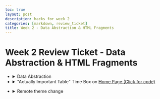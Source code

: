 ```yaml
---
toc: true
layout: post
description: hacks for week 2
categories: [markdown, review_ticket]
title: Week 2 - Data Abstraction & HTML Fragments
---
```

# Week 2 Review Ticket - Data Abstraction & HTML Fragments

<ul>

<li>
    <details closed>
        <summary>Data Abstraction</summary>
        <li><a href="https://aidenhuynh.github.io/CS_Swag/jupyter/markdown/2022/09/05/dictionaries-test.html#For-Loop-Test">For Loop Test</a></li>    
        <li><a href="https://aidenhuynh.github.io/CS_Swag/jupyter/markdown/2022/09/05/dictionaries-test.html#While-Loop-Test">With Loop Test</a></li>
        <li><a href="https://aidenhuynh.github.io/CS_Swag/jupyter/markdown/2022/09/05/dictionaries-test.html#Recursive-Loop-Test">Recursive Loop</a></li>
        <li><a href="https://aidenhuynh.github.io/CS_Swag/jupyter/markdown/2022/09/05/dictionaries-test.html#Reversed-List">Reversed List</a></li>
        <li><a href="https://aidenhuynh.github.io/CS_Swag/jupyter/markdown/2022/09/05/dictionaries-test.html#Randomized-List">Randomized List</a></li>
        <li><a href="https://aidenhuynh.github.io/CS_Swag/jupyter/markdown/2022/09/05/dictionaries-test.html#Random-Grocery-List-Generator">Randomized Grocery List (Application of lists and other stuff)</a></li>
        <li><a href="https://aidenhuynh.github.io/CS_Swag/jupyter/markdown/2022/09/05/dictionaries-test.html#Quiz-using-lists">Test with lists (from Week 1)</a></li>
    </details>
</li>
<li>
    <details closed>
        <summary>"Actually Important Table" Time Box on <a href="https://aidenhuynh.github.io/CS_Swag/about/">Home Page (Click for code)</a></summary>
            <h2>Code for table</h2>
            <pre>
                <code>
&lt;html&gt;

    &lt;head&gt;

        &lt;style&gt;

            table {

                font-family: arial, sans-serif;

                border-collapse: collapse;

                    width: 100%;

            }

            td, th {

                border: 1px solid #dddddd;

                text-align: left;

                padding: 8px;

            }

            tr:nth-child(even) {

                background-color: #dddddd;

            }

                tr:nth-child(odd) {

                    background-color: #ffffff;

            }

        &lt;/style&gt;

            &lt;/head&gt;

            &lt;table&gt;

        &lt;tr&gt;

            &lt;th&gt;Week&lt;/th&gt;

            &lt;th&gt;Review Ticket&lt;/th&gt;

            &lt;th&gt;Points&lt;/th&gt;

        &lt;/tr&gt;

        &lt;tr&gt;

            &lt;td&gt;0&lt;/td&gt;

            &lt;td&gt;&lt;a href="https://aidenhuynh.github.io/CS_Swag/markdown/2022/09/03/Week_0_Hacks.html"&gt;Week 0 - Review Ticket&lt;/a&gt;&lt;/td&gt;

            &lt;td&gt;Tools and Setup&lt;/td&gt;

        &lt;/tr&gt;

        &lt;tr&gt;

            &lt;td&gt;1&lt;/td&gt;

            &lt;td&gt;&lt;a href="https://aidenhuynh.github.io/CS_Swag/markdown/2022/09/04/Week_1_Hacks.html"&gt;Week 1 - Review Ticket&lt;/a&gt;&lt;/td&gt;

            &lt;td&gt;Intro to Python, Bash, and Fastpages Frontend Development&lt;/td&gt;

        &lt;/tr&gt;

        &lt;tr&gt;

            &lt;td&gt;2&lt;/td&gt;

            &lt;td&gt;&lt;a href="https://aidenhuynh.github.io/CS_Swag/markdown/2022/09/05/Week_2_Review_Ticket.html"&gt;Week 2 - Review Ticket&lt;/a&gt;&lt;/td&gt;

            &lt;td&gt;Dictionaries, Lists, Loops, and HTML Fragments&lt;/td&gt;

        &lt;/tr&gt;

        &lt;tr&gt;

            &lt;td&gt;3&lt;/td&gt;

            &lt;td&gt;incomplete&lt;/td&gt;

            &lt;td&gt;AppLab Planning/Blogging, AppLab Creation, Plan for end of Tri project&lt;/td&gt;

        &lt;/tr&gt;

    &lt;/table&gt;

&lt;/html&gt;
                    </code>
                </pre>
    </details>
</li>

<li>
    <details closed>
        <summary>Remote theme change</summary>
        <img src="https://i.ibb.co/ZXJCtVc/image-2022-09-05-173210428.png">
        <br>
        <b>Before:</b>
        <img src="https://i.ibb.co/5RRtWkC/image-2022-09-05-180235001.png">
        <body>Very unreadable because I think that's kind of funny.</body>
        <br>
        <b>After:</b>
        <img src="https://i.ibb.co/ngSNsWc/image-2022-09-05-174239115.png">
        <body>
            I actually really like these changes, however they get rid of the top bars for searching, tags, and the about me.
            Also, the images that are too large (for example, on my Week 0 Hacks) get stretched or squished to fit.
            Then again, I also think this is kind of funny.
        </body>
    </details>
</li>
</ul>